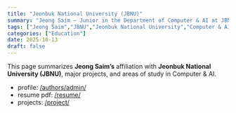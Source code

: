 ```yaml
---
title: "Jeonbuk National University (JBNU)"
summary: "Jeong Saim — Junior in the Department of Computer & AI at JBNU"
tags: ["Jeong Saim","JBNU","Jeonbuk National University","Computer & AI"]
categories: ["Education"]
date: 2025-10-13
draft: false
---
```


This page summarizes **Jeong Saim’s** affiliation with **Jeonbuk National University (JBNU)**, major projects, and areas of study in Computer & AI.

- profile: [/authors/admin/](/authors/admin/)
- resume pdf: [/resume/](/resume/)
- projects: [/project/](/project/)